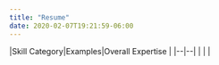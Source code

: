 ```yaml
---
title: "Resume"
date: 2020-02-07T19:21:59-06:00
---
```

|Skill Category|Examples|Overall Expertise |
|--|--|
|  |  |



<!--stackedit_data:
eyJoaXN0b3J5IjpbMTYyMjk5NzUyOCwtNTQyMDgwNDEyLC0xNj
cyMTUxNzUzXX0=
-->